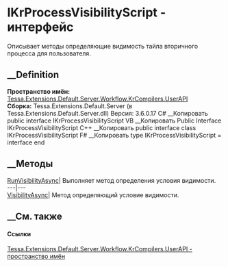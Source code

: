 # IKrProcessVisibilityScript - интерфейс
Описывает методы определяющие видимость тайла вторичного процесса для
пользователя.
## __Definition
 **Пространство имён:**
[Tessa.Extensions.Default.Server.Workflow.KrCompilers.UserAPI](N_Tessa_Extensions_Default_Server_Workflow_KrCompilers_UserAPI.htm)  
 **Сборка:** Tessa.Extensions.Default.Server (в
Tessa.Extensions.Default.Server.dll) Версия: 3.6.0.17
C# __Копировать
     public interface IKrProcessVisibilityScript
VB __Копировать
     Public Interface IKrProcessVisibilityScript
C++ __Копировать
     public interface class IKrProcessVisibilityScript
F# __Копировать
     type IKrProcessVisibilityScript = interface end
##  __Методы
[RunVisibilityAsync](M_Tessa_Extensions_Default_Server_Workflow_KrCompilers_UserAPI_IKrProcessVisibilityScript_RunVisibilityAsync.htm)|
Выполняет метод определения условия видимости.  
---|---  
[VisibilityAsync](M_Tessa_Extensions_Default_Server_Workflow_KrCompilers_UserAPI_IKrProcessVisibilityScript_VisibilityAsync.htm)|
Метод определяющий условие видимости.  
## __См. также
#### Ссылки
[Tessa.Extensions.Default.Server.Workflow.KrCompilers.UserAPI - пространство
имён](N_Tessa_Extensions_Default_Server_Workflow_KrCompilers_UserAPI.htm)
